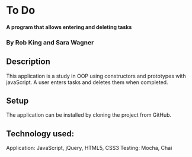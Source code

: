 # To Do

#### A program that allows entering and deleting tasks

### By Rob King and Sara Wagner

## Description
This application is a study in OOP using constructors and prototypes with javaScript. A user enters tasks and deletes them when completed.

## Setup
The application can be installed by cloning the project from GitHub.

## Technology used:
Application: JavaScript, jQuery, HTML5, CSS3
Testing: Mocha, Chai

